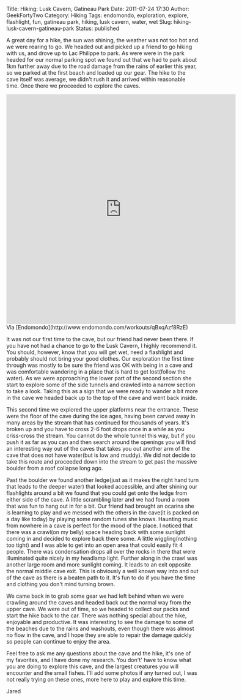 Title: Hiking: Lusk Cavern, Gatineau Park
Date: 2011-07-24 17:30
Author: GeekFortyTwo
Category: Hiking
Tags: endomondo, exploration, explore, flashlight, fun, gatineau park, hiking, lusk cavern, water, wet
Slug: hiking-lusk-cavern-gatineau-park
Status: published

A great day for a hike, the sun was shining, the weather was not too hot
and we were rearing to go. We headed out and picked up a friend to go
hiking with us, and drove up to Lac Philippe to park. As were were in
the park headed for our normal parking spot we found out that we had to
park about 1km further away due to the road damage from the rains of
earlier this year, so we parked at the first beach and loaded up our
gear. The hike to the cave itself was average, we didn't rush it and
arrived within reasonable time. Once there we proceeded to explore the
caves.  
<!--more-->  
<iframe src="http://www.endomondo.com/embed/workouts?w=qBxqAzf8RzE&amp;width=600&amp;height=600" frameborder="0" scrolling="no" width="600" height="600"></iframe>  
Via [Endomondo](http://www.endomondo.com/workouts/qBxqAzf8RzE)

It was not our first time to the cave, but our friend had never been
there. If you have not had a chance to go to the Lusk Cavern, I highly
recommend it. You should, however, know that you will get wet, need a
flashlight and probably should not bring your good clothes. Our
exploration the first time through was mostly to be sure the friend was
OK with being in a cave and was comfortable wandering in a place that is
hard to get lost(follow the water). As we were approaching the lower
part of the second section she start to explore some of the side tunnels
and crawled into a narrow section to take a look. Taking this as a sign
that we were ready to wander a bit more in the cave we headed back up to
the top of the cave and went back inside.

This second time we explored the upper platforms near the entrance.
These were the floor of the cave during the ice ages, having been carved
away in many areas by the stream that has continued for thousands of
years. It's broken up and you have to cross 2-6 foot drops once in a
while as you criss-cross the stream. You cannot do the whole tunnel this
way, but if you push it as far as you can and then search around the
openings you will find an interesting way out of the caves that takes
you out another arm of the cave that does not have water(but is low and
muddy). We did not decide to take this route and proceeded down into the
stream to get past the massive boulder from a roof collapse long ago.

Past the boulder we found another ledge(just as it makes the right hand
turn that leads to the deeper water) that looked accessible, and after
shining our flashlights around a bit we found that you could get onto
the ledge from either side of the cave. A little scrambling later and we
had found a room that was fun to hang out in for a bit. Our friend had
brought an ocarina she is learning to play and we messed with the others
in the cave(it is packed on a day like today) by playing some random
tunes she knows. Haunting music from nowhere in a cave is perfect for
the mood of the place. I noticed that there was a crawl(on my belly)
space heading back with some sunlight coming in and decided to explore
back there some. A little wiggling(nothing too tight) and I was able to
get into an open area that could easily fit 4 people. There was
condensation drops all over the rocks in there that were illuminated
quite nicely in my headlamp light. Further along in the crawl was
another large room and more sunlight coming. It leads to an exit
opposite the normal middle cave exit. This is obviously a well known way
into and out of the cave as there is a beaten path to it. It's fun to do
if you have the time and clothing you don't mind turning brown.

We came back in to grab some gear we had left behind when we were
crawling around the caves and headed back out the normal way from the
upper cave. We were out of time, so we headed to collect our packs and
start the hike back to the car. There was nothing special about the
hike, enjoyable and productive. It was interesting to see the damage to
some of the beaches due to the rains and washouts, even though there was
almost no flow in the cave, and I hope they are able to repair the
damage quickly so people can continue to enjoy the area.

Feel free to ask me any questions about the cave and the hike, it's one
of my favorites, and I have done my research. You don't' have to know
what you are doing to explore this cave, and the largest creatures you
will encounter and the small fishes. I'll add some photos if any turned
out, I was not really trying on these ones, more here to play and
explore this time.

Jared
